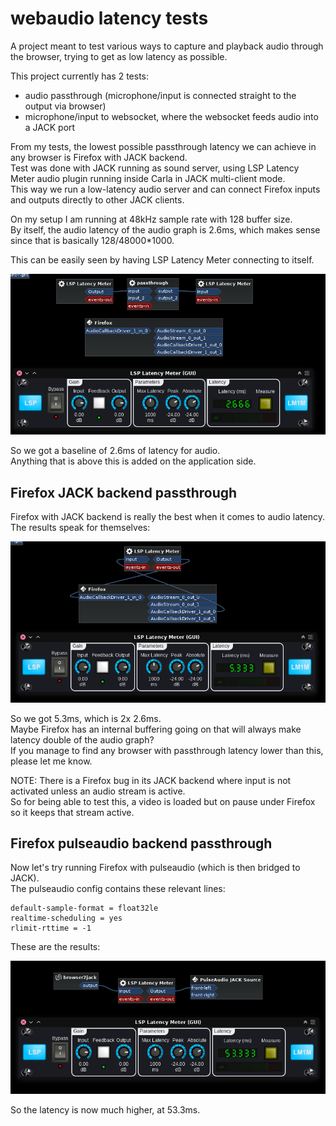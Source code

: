 # webaudio latency tests

A project meant to test various ways to capture and playback audio through the browser, trying to get as low latency as possible.

This project currently has 2 tests:

- audio passthrough (microphone/input is connected straight to the output via browser)
- microphone/input to websocket, where the websocket feeds audio into a JACK port

From my tests, the lowest possible passthrough latency we can achieve in any browser is Firefox with JACK backend.  
Test was done with JACK running as sound server, using LSP Latency Meter audio plugin running inside Carla in JACK multi-client mode.  
This way we run a low-latency audio server and can connect Firefox inputs and outputs directly to other JACK clients.

On my setup I am running at 48kHz sample rate with 128 buffer size.  
By itself, the audio latency of the audio graph is 2.6ms, which makes sense since that is basically 128/48000*1000.

This can be easily seen by having LSP Latency Meter connecting to itself.

![Screenshot](images/Screenshot_20210426_164448.png)

So we got a baseline of 2.6ms of latency for audio.  
Anything that is above this is added on the application side.

## Firefox JACK backend passthrough

Firefox with JACK backend is really the best when it comes to audio latency.  
The results speak for themselves:

![Screenshot](images/Screenshot_20210426_164219.png)

So we got 5.3ms, which is 2x 2.6ms.  
Maybe Firefox has an internal buffering going on that will always make latency double of the audio graph?  
If you manage to find any browser with passthrough latency lower than this, please let me know.

NOTE: There is a Firefox bug in its JACK backend where input is not activated unless an audio stream is active.  
So for being able to test this, a video is loaded but on pause under Firefox so it keeps that stream active.

## Firefox pulseaudio backend passthrough

Now let's try running Firefox with pulseaudio (which is then bridged to JACK).  
The pulseaudio config contains these relevant lines:

```
default-sample-format = float32le
realtime-scheduling = yes
rlimit-rttime = -1
```

These are the results:

![Screenshot](images/Screenshot_20210426_165822.png)

So the latency is now much higher, at 53.3ms.
